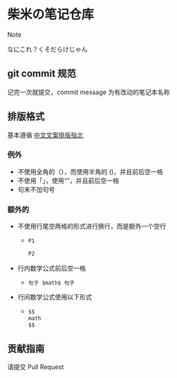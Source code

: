 # 柴米の笔记仓库

> [!NOTE]
> なにこれ？くそだらけじゃん

## git commit 规范

记完一次就提交，commit message 为有改动的笔记本名称

## 排版格式

基本遵循 [中文文案排版指北](https://github.com/sparanoid/chinese-copywriting-guidelines/blob/master/README.zh-Hans.md)

### 例外

- 不使用全角的（），而使用半角的 ()，并且前后空一格
- 不使用「」，使用“”，并且前后空一格
- 句末不加句号

### 额外的

- 不使用行尾空两格的形式进行换行，而是额外一个空行

  - ```markdown
    P1

    P2
    ```

- 行内数学公式前后空一格
  - `句子 $math$ 句子`
- 行间数学公式使用以下形式

  - ```markdown
    $$
    math
    $$
    ```

## 贡献指南

请提交 Pull Request
